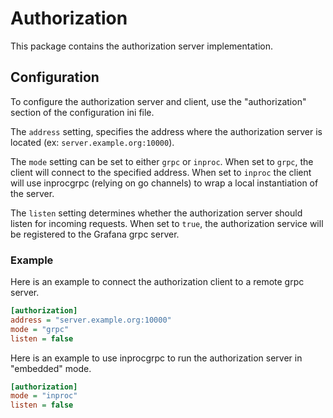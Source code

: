 # Authorization

This package contains the authorization server implementation.

## Configuration

To configure the authorization server and client, use the "authorization" section of the configuration ini file.

The `address` setting, specifies the address where the authorization server is located (ex: `server.example.org:10000`). 

The `mode` setting can be set to either `grpc` or `inproc`. When set to `grpc`, the client will connect to the specified address. When set to `inproc` the client will use inprocgrpc (relying on go channels) to wrap a local instantiation of the server. 

The `listen` setting determines whether the authorization server should listen for incoming requests. When set to `true`, the authorization service will be registered to the Grafana grpc server.

### Example

Here is an example to connect the authorization client to a remote grpc server.

```ini
[authorization]
address = "server.example.org:10000"
mode = "grpc"
listen = false
```

Here is an example to use inprocgrpc to run the authorization server in "embedded" mode.

```ini
[authorization]
mode = "inproc"
listen = false
```